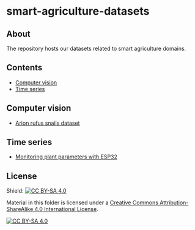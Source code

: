 # smart-agriculture-datasets

## About

The repository hosts our datasets related to smart agriculture domains.

## Contents
- [Computer vision](#computer-vision-)
- [Time series](#time-series-)

## Computer vision

- [Arion rufus snails dataset](https://github.com/firefly-cpp/snail-dataset)

## Time series

- [Monitoring plant parameters with ESP32](https://github.com/firefly-cpp/smart-agriculture-datasets/tree/main/plant-monitoring-esp32)


## License
Shield: [![CC BY-SA 4.0][cc-by-sa-shield]][cc-by-sa]

Material in this folder is licensed under a
[Creative Commons Attribution-ShareAlike 4.0 International License][cc-by-sa].

[![CC BY-SA 4.0][cc-by-sa-image]][cc-by-sa]

[cc-by-sa]: http://creativecommons.org/licenses/by-sa/4.0/
[cc-by-sa-image]: https://licensebuttons.net/l/by-sa/4.0/88x31.png
[cc-by-sa-shield]: https://img.shields.io/badge/License-CC%20BY--SA%204.0-lightgrey.svg
